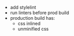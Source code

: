 - add stylelint
- run linters before prod build
- production build has:
  - css inlined
  - unminified css